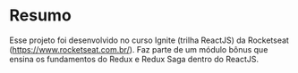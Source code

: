 # Resumo

Esse projeto foi desenvolvido no curso Ignite (trilha ReactJS) da Rocketseat (https://www.rocketseat.com.br/). Faz parte de um módulo bônus que ensina os fundamentos do Redux e Redux Saga dentro do ReactJS.
